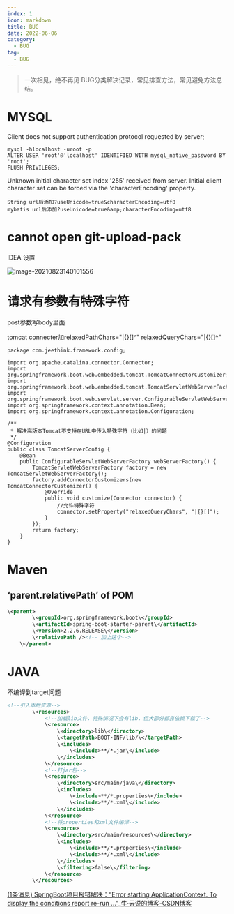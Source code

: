 ```yaml
---
index: 1
icon: markdown
title: BUG
date: 2022-06-06
category:
  - BUG
tag:
  - BUG
---
```

> 一次相见，绝不再见
> BUG分类解决记录，常见排查方法，常见避免方法总结。

<!-- more -->

# MYSQL

Client does not support authentication protocol requested by server; 

```
mysql -hlocalhost -uroot -p
ALTER USER 'root'@'localhost' IDENTIFIED WITH mysql_native_password BY 'root';
FLUSH PRIVILEGES;
```



Unknown initial character set index '255' received from server. Initial client character set can be forced via the 'characterEncoding' property.

```
String url后添加?useUnicode=true&characterEncoding=utf8   
mybatis url后添加?useUnicode=true&amp;characterEncoding=utf8
```



# cannot open git-upload-pack 

IDEA 设置

![image-20210823140101556](http://qnimg.gisfsde.com/work/image-20210823140101556.png)

# 请求有参数有特殊字符

post参数写body里面

tomcat connecter加relaxedPathChars="|{}[\]^"  relaxedQueryChars="|{}[\]^" 

```
package com.jeethink.framework.config;

import org.apache.catalina.connector.Connector;
import org.springframework.boot.web.embedded.tomcat.TomcatConnectorCustomizer;
import org.springframework.boot.web.embedded.tomcat.TomcatServletWebServerFactory;
import org.springframework.boot.web.servlet.server.ConfigurableServletWebServerFactory;
import org.springframework.context.annotation.Bean;
import org.springframework.context.annotation.Configuration;

/**
 * 解决高版本Tomcat不支持在URL中传入特殊字符（比如|）的问题
 */
@Configuration
public class TomcatServerConfig {
    @Bean
    public ConfigurableServletWebServerFactory webServerFactory() {
        TomcatServletWebServerFactory factory = new TomcatServletWebServerFactory();
        factory.addConnectorCustomizers(new TomcatConnectorCustomizer() {
            @Override
            public void customize(Connector connector) {
                //允许特殊字符
                connector.setProperty("relaxedQueryChars", "|{}[]");
            }
        });
        return factory;
    }
}
```

# Maven

## ‘parent.relativePath’ of POM

```xml
\<parent>
        \<groupId>org.springframework.boot\</groupId>
        \<artifactId>spring-boot-starter-parent\</artifactId>
        \<version>2.2.6.RELEASE\</version>
        \<relativePath /><!-- 加上这个-->
    \</parent>
```

# JAVA

不编译到target问题

```xml
<!--引入本地资源-->
        \<resources>
            <!--加载lib文件，特殊情况下会有lib，但大部分都靠依赖下载了-->
            \<resource>
                \<directory>lib\</directory>
                \<targetPath>BOOT-INF/lib/\</targetPath>
                \<includes>
                    \<include>**/*.jar\</include>
                \</includes>
            \</resource>
            <!--打jar包-->
            \<resource>
                \<directory>src/main/java\</directory>
                \<includes>
                    \<include>**/*.properties\</include>
                    \<include>**/*.xml\</include>
                \</includes>
            \</resource>
            <!--将properties和xml文件编译-->
            \<resource>
                \<directory>src/main/resources\</directory>
                \<includes>
                    \<include>**/*.properties\</include>
                    \<include>**/*.xml\</include>
                \</includes>
                \<filtering>false\</filtering>
            \</resource>
        \</resources>
```



[(1条消息) SpringBoot项目报错解决：“Error starting ApplicationContext. To display the conditions report re-run ...”_牛·云说的博客-CSDN博客](https://blog.csdn.net/m0_50762431/article/details/122143601)
